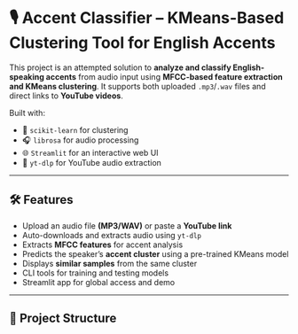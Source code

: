 # 🎙️ Accent Classifier – KMeans-Based Clustering Tool for English Accents

This project is an attempted solution to **analyze and classify English-speaking accents** from audio input using **MFCC-based feature extraction and KMeans clustering**. It supports both uploaded `.mp3`/`.wav` files and direct links to **YouTube videos**.

Built with:
- 🧠 `scikit-learn` for clustering  
- 🎧 `librosa` for audio processing  
- 🌐 `Streamlit` for an interactive web UI  
- 🎥 `yt-dlp` for YouTube audio extraction  

---

## 🛠️ Features

- Upload an audio file **(MP3/WAV)** or paste a **YouTube link**
- Auto-downloads and extracts audio using `yt-dlp`
- Extracts **MFCC features** for accent analysis
- Predicts the speaker’s **accent cluster** using a pre-trained KMeans model
- Displays **similar samples** from the same cluster
- CLI tools for training and testing models
- Streamlit app for global access and demo

---

## 📁 Project Structure

